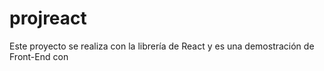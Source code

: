 # projreact
Este proyecto se realiza con la librería de React y es
una demostración de Front-End con 

